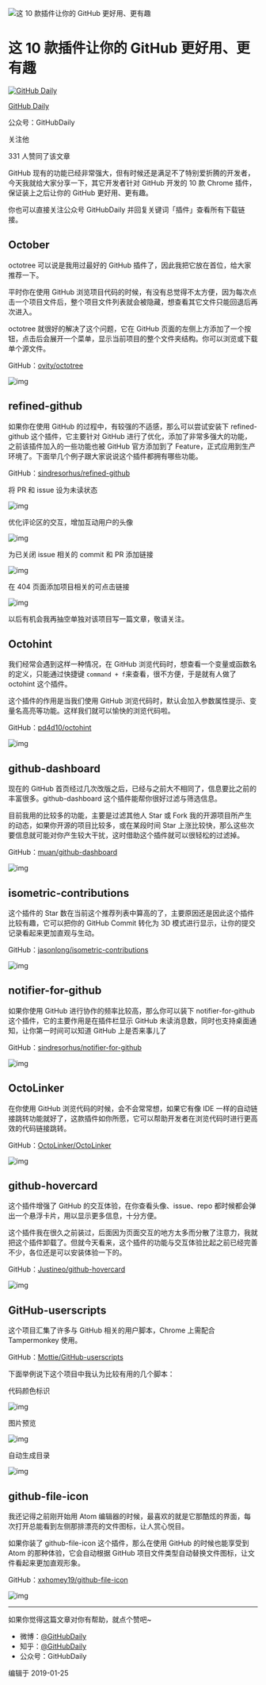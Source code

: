 ![这 10 款插件让你的 GitHub 更好用、更有趣](https://pic2.zhimg.com/v2-c03ebca93d5b1a1d11695570408797f4_1200x500.jpg)

# 这 10 款插件让你的 GitHub 更好用、更有趣

[![GitHub Daily](https://pic2.zhimg.com/v2-ff697aa2b563adba35deb9525a511c23_xs.jpg)](https://www.zhihu.com/people/githubdaily)

[GitHub Daily](https://www.zhihu.com/people/githubdaily)

公众号：GitHubDaily

关注他

331 人赞同了该文章

GitHub 现有的功能已经非常强大，但有时候还是满足不了特别爱折腾的开发者，今天我就给大家分享一下，其它开发者针对 GitHub 开发的 10 款 Chrome 插件，保证装上之后让你的 GitHub 更好用、更有趣。

你也可以直接关注公众号 GitHubDaily 并回复关键词「插件」查看所有下载链接。

## **October**

octotree 可以说是我用过最好的 GitHub 插件了，因此我把它放在首位，给大家推荐一下。

平时你在使用 GitHub 浏览项目代码的时候，有没有总觉得不太方便，因为每次点击一个项目文件后，整个项目文件列表就会被隐藏，想查看其它文件只能回退后再次进入。

octotree 就很好的解决了这个问题，它在 GitHub 页面的左侧上方添加了一个按钮，点击后会展开一个菜单，显示当前项目的整个文件夹结构。你可以浏览或下载单个源文件。

GitHub：[ovity/octotree](https://link.zhihu.com/?target=http%3A//t.cn/EvuyM1z)

![img](https://pic1.zhimg.com/80/v2-0eb30bbf3977cd1c4646042fc18026e0_720w.jpg)

## **refined-github**

如果你在使用 GitHub 的过程中，有较强的不适感，那么可以尝试安装下 refined-github 这个插件，它主要针对 GitHub 进行了优化，添加了非常多强大的功能，之前该插件加入的一些功能也被 GitHub 官方添加到了 Feature，正式应用到生产环境了。下面举几个例子跟大家说说这个插件都拥有哪些功能。

GitHub：[sindresorhus/refined-github](https://link.zhihu.com/?target=http%3A//t.cn/RGxUChs)

将 PR 和 issue 设为未读状态

![img](https://pic3.zhimg.com/80/v2-876646eee8a2355caaf083361d61633a_720w.jpg)

优化评论区的交互，增加互动用户的头像

![img](https://pic3.zhimg.com/80/v2-4aa4ba91b2ae648ddd1538d8f72d7582_720w.jpg)

为已关闭 issue 相关的 commit 和 PR 添加链接

![img](https://pic3.zhimg.com/80/v2-d6d419d055118db44de388625ef6008e_720w.jpg)

在 404 页面添加项目相关的可点击链接

![img](https://pic4.zhimg.com/80/v2-cd5fb20f21440fe02b7fc7e58922570f_720w.jpg)

以后有机会我再抽空单独对该项目写一篇文章，敬请关注。

## **Octohint**

我们经常会遇到这样一种情况，在 GitHub 浏览代码时，想查看一个变量或函数名的定义，只能通过快捷键 `command + f`来查看，很不方便，于是就有人做了 octohint 这个插件。

这个插件的作用是当我们使用 GitHub 浏览代码时，默认会加入参数属性提示、变量名高亮等功能。这样我们就可以愉快的浏览代码啦。

GitHub：[pd4d10/octohint](https://link.zhihu.com/?target=http%3A//t.cn/R9gZ47N)

![img](https://pic2.zhimg.com/80/v2-aecbe882b80138247e491dad6eabd9e9_720w.jpg)

## **github-dashboard**

现在的 GitHub 首页经过几次改版之后，已经与之前大不相同了，信息要比之前的丰富很多。github-dashboard 这个插件能帮你很好过滤与筛选信息。

目前我用的比较多的功能，主要是过滤其他人 Star 或 Fork 我的开源项目所产生的动态，如果你开源的项目比较多，或在某段时间 Star 上涨比较快，那么这些次要信息就可能对你产生较大干扰，这时借助这个插件就可以很轻松的过滤掉。

GitHub：[muan/github-dashboard](https://link.zhihu.com/?target=http%3A//t.cn/E50emKa)

![img](https://pic4.zhimg.com/80/v2-11b032ff907cf188f5d758610ee17fcb_720w.jpg)

## **isometric-contributions**

这个插件的 Star 数在当前这个推荐列表中算高的了，主要原因还是因此这个插件比较有趣，它可以把你的 GitHub Commit 转化为 3D 模式进行显示，让你的提交记录看起来更加直观与生动。

GitHub：[jasonlong/isometric-contributions](https://link.zhihu.com/?target=http%3A//t.cn/R7XgAgO)



![img](https://pic4.zhimg.com/80/v2-bf8466050f61d7398a741338d29a335b_720w.jpg)

## **notifier-for-github**

如果你使用 GitHub 进行协作的频率比较高，那么你可以装下 notifier-for-github 这个插件，它的主要作用是在插件栏显示 GitHub 未读消息数，同时也支持桌面通知，让你第一时间可以知道 GitHub 上是否来事儿了

GitHub：[sindresorhus/notifier-for-github](https://link.zhihu.com/?target=http%3A//t.cn/E50emK9)

![img](https://pic2.zhimg.com/80/v2-76e0e92de2e1e30a4c7d20885be8ce01_720w.jpg)

## **OctoLinker**

在你使用 GitHub 浏览代码的时候，会不会常常想，如果它有像 IDE 一样的自动链接跳转功能就好了，这款插件如你所愿，它可以帮助开发者在浏览代码时进行更高效的代码链接跳转。

GitHub：[OctoLinker/OctoLinker](https://link.zhihu.com/?target=http%3A//t.cn/Re04nvO)

![img](https://pic3.zhimg.com/v2-803306ce16de3fb7a133648e1b7a917a_b.webp)



## **github-hovercard**

这个插件增强了 GitHub 的交互体验，在你查看头像、issue、repo 都时候都会弹出一个悬浮卡片，用以显示更多信息，十分方便。

这个插件我在很久之前装过，后面因为页面交互的地方太多而分散了注意力，我就把这个插件卸载了。但就今天看来，这个插件的功能与交互体验比起之前已经完善不少，各位还是可以安装体验一下的。

GitHub：[Justineo/github-hovercard](https://link.zhihu.com/?target=http%3A//t.cn/RyEs8KU)

![img](https://pic2.zhimg.com/80/v2-96ab3cfbc1663bca23d882c050c4a329_720w.jpg)

## **GitHub-userscripts**

这个项目汇集了许多与 GitHub 相关的用户脚本，Chrome 上需配合 Tampermonkey 使用。

GitHub：[Mottie/GitHub-userscripts](https://link.zhihu.com/?target=http%3A//t.cn/E50emKo)

下面举例说下这个项目中我认为比较有用的几个脚本：

代码颜色标识

![img](https://pic3.zhimg.com/v2-0060492c8c8693f4a3fc4007b7c3db62_b.jpg)

图片预览

![img](https://pic1.zhimg.com/v2-580f135b9d66363e77d4851aafa9db8c_b.jpg)

自动生成目录

![img](https://pic3.zhimg.com/v2-d1ad97402bd8f1cc8e117bb4ad82ca5a_b.jpg)

## **github-file-icon**

我还记得之前刚开始用 Atom 编辑器的时候，最喜欢的就是它那酷炫的界面，每次打开总能看到左侧那排漂亮的文件图标，让人赏心悦目。

如果你装了 github-file-icon 这个插件，那么在使用 GitHub 的时候也能享受到 Atom 的那种体验，它会自动根据 GitHub 项目文件类型自动替换文件图标，让文件看起来更加直观形象。

GitHub：[xxhomey19/github-file-icon](https://link.zhihu.com/?target=http%3A//t.cn/RH3DPGJ)



![img](https://pic1.zhimg.com/80/v2-a2febc7f7e2f1905ac998b2e7c6721b8_720w.jpg)

------

如果你觉得这篇文章对你有帮助，就点个赞吧~

- 微博：[@GitHubDaily](https://link.zhihu.com/?target=https%3A//weibo.com/GitHubDaily)
- 知乎：[@GitHubDaily](https://www.zhihu.com/people/githubdaily)
- 公众号：GitHubDaily

编辑于 2019-01-25